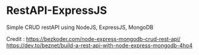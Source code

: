 # RestAPI-ExpressJS
Simple CRUD restAPI using NodeJS, ExpressJS, MongoDB

Credit : https://bezkoder.com/node-express-mongodb-crud-rest-api/
        https://dev.to/beznet/build-a-rest-api-with-node-express-mongodb-4ho4
